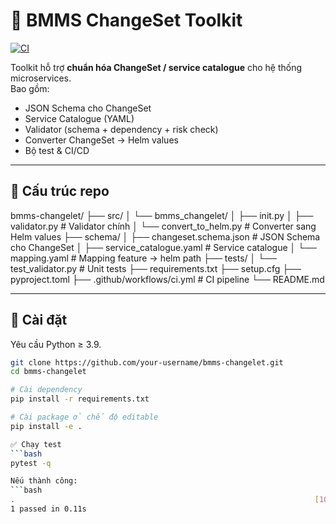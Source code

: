 # 🧩 BMMS ChangeSet Toolkit

[![CI](https://github.com/your-username/bmms-changelet/actions/workflows/ci.yml/badge.svg)](https://github.com/your-username/bmms-changelet/actions)

Toolkit hỗ trợ **chuẩn hóa ChangeSet / service catalogue** cho hệ thống microservices.  
Bao gồm:
- JSON Schema cho ChangeSet
- Service Catalogue (YAML)
- Validator (schema + dependency + risk check)
- Converter ChangeSet → Helm values
- Bộ test & CI/CD

---

## 📂 Cấu trúc repo

bmms-changelet/
├── src/
│ └── bmms_changelet/
│ ├── init.py
│ ├── validator.py # Validator chính
│ └── convert_to_helm.py # Converter sang Helm values
├── schema/
│ ├── changeset.schema.json # JSON Schema cho ChangeSet
│ ├── service_catalogue.yaml # Service catalogue
│ └── mapping.yaml # Mapping feature → helm path
├── tests/
│ └── test_validator.py # Unit tests
├── requirements.txt
├── setup.cfg
├── pyproject.toml
├── .github/workflows/ci.yml # CI pipeline
└── README.md

---

## 🚀 Cài đặt

Yêu cầu Python ≥ 3.9.

```bash
git clone https://github.com/your-username/bmms-changelet.git
cd bmms-changelet

# Cài dependency
pip install -r requirements.txt

# Cài package ở chế độ editable
pip install -e .

✅ Chạy test
```bash
pytest -q

Nếu thành công:
```bash
.                                                                   [100%]
1 passed in 0.11s